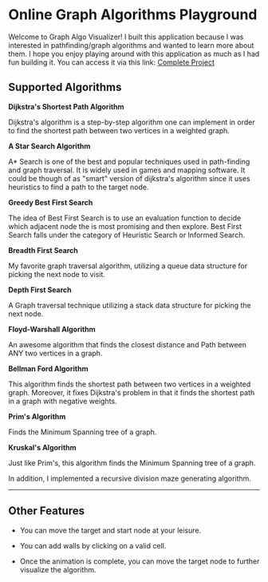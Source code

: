 # Online Graph Algorithms Playground

Welcome to Graph Algo Visualizer! I built this application because I was interested in pathfinding/graph algorithms and wanted to learn more about them.
I hope you enjoy playing around with this application as much as I had fun building it. You can access it via this link: <a href="https://luisalfonsopreciado.github.io/Graph-Algorithms-Visualization">Complete Project</a>

## Supported Algorithms

**Dijkstra's Shortest Path Algorithm**

Dijkstra's algorithm is a step-by-step algorithm one can implement in order to find the shortest path between two vertices in a weighted graph. 

**A Star Search Algorithm**

A* Search is one of the best and popular techniques used in path-finding and graph traversal. It is widely used in games and mapping software. It could be though of as "smart" version of dijkstra's algorithm since it uses heuristics to find a path to the target node.

**Greedy Best First Search**

The idea of Best First Search is to use an evaluation function to decide which adjacent node the is most promising and then explore. Best First Search falls under the category of Heuristic Search or Informed Search.

**Breadth First Search**

My favorite graph traversal algorithm, utilizing a queue data structure for picking the next node to visit.

**Depth First Search**

A Graph traversal technique utilizing a stack data structure for picking the next node.

**Floyd-Warshall Algorithm**

An awesome algorithm that finds the closest distance and Path between ANY two vertices in a graph.

**Bellman Ford Algorithm**

This algorithm finds the shortest path between two vertices in a weighted graph. Moreover, it fixes Dijkstra's problem in that it finds the shortest path in a graph with negative weights.

**Prim's Algorithm**

Finds the Minimum Spanning tree of a graph.

**Kruskal's Algorithm**

Just like Prim's, this algorithm finds the Minimum Spanning tree of a graph.

In addition, I implemented a recursive division maze generating algorithm.

---

## Other Features

- You can move the target and start node at your leisure.

- You can add walls by clicking on a valid cell.

- Once the animation is complete, you can move the target node to further visualize the algorithm.
